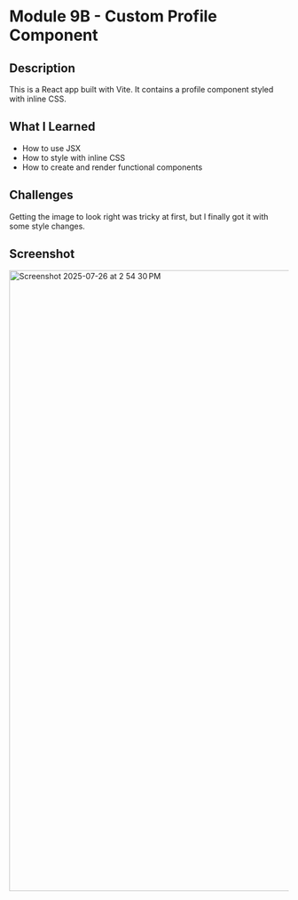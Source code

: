 # Module 9B - Custom Profile Component

## Description
This is a React app built with Vite. It contains a profile component styled with inline CSS.

## What I Learned
- How to use JSX
- How to style with inline CSS
- How to create and render functional components

## Challenges
Getting the image to look right was tricky at first, but I finally got it with some style changes.

## Screenshot
<img width="1728" height="1117" alt="Screenshot 2025-07-26 at 2 54 30 PM" src="https://github.com/user-attachments/assets/4378437b-0188-4db2-a5b0-8e89e3d1b63e" />
